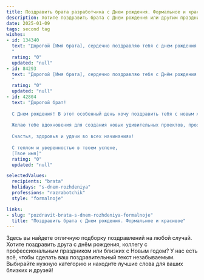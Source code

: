 ```yaml
---
title: Поздравить брата разработчика c Днем рождения. Формальное и красивое
description: Хотите поздравить брата c Днем рождения или другим праздником? Наш ИИ создаст незабываемое поздравление, а вы обязательно выделитесь среди других.  
date: 2025-01-09
tags: second tag
wishes:
- id: 134340
  text: "Дорогой [Имя брата], сердечно поздравляю тебя с днем рождения! Желаю тебе крепкого здоровья, неиссякаемой энергии и новых творческих успехов в твоей важной и интересной работе разработчика. Пусть каждый твой проект будет успешным, а идеи — новаторскими.  Счастья, благополучия и всего самого доброго!
  "
  rating: "0"
  updated: "null"
- id: 84293
  text: "Дорогой [Имя брата], сердечно поздравляю тебя с Днём рождения! Желаю тебе профессиональных успехов в твоей важной и интересной работе разработчика, новых творческих идей и реализации самых амбициозных проектов.  Пусть в твоей жизни всегда будет место для радости, вдохновения и крепкого здоровья. Счастья тебе и всего самого наилучшего!
  "
  rating: "0"
  updated: "null"
- id: 42804
  text: "Дорогой брат!
  
  С Днем рождения! В этот особенный день хочу поздравить тебя с новым жизненным этапом. Твоя профессия разработчика – это не только сложный труд, но и творческий процесс, в котором ты проявляешь свои навыки и талант.
  
  Желаю тебе вдохновения для создания новых удивительных проектов, профессионального роста и благополучия. Пусть каждый твой код будет без ошибок, а идеи, которые ты реализуешь, приносят радость не только тебе, но и окружающим.
  
  Счастья, здоровья и удачи во всех начинаниях!
  
  С теплом и уверенностью в твоем успехе,
  [Твое имя]"
  rating: "0"
  updated: "null"

selectedValues:
  recipients: "brata"
  holidays: "s-dnem-rozhdeniya"
  professions: "razrabotchik"
  style: "formalnoje"

links:
- slug: "pozdravit-brata-s-dnem-rozhdeniya-formalnoje"
  title: "Поздравить брата c Днем рождения. Формальное и красивое"
---
```


Здесь вы найдете отличную подборку поздравлений на любой случай.
Хотите поздравить друга с днём рождения, коллегу с профессиональным праздником или близких с Новым годом? У нас есть всё, чтобы сделать ваш поздравительный текст незабываемым. Выбирайте нужную категорию и находите лучшие слова для ваших близких и друзей!

